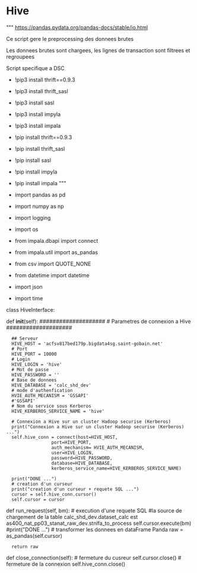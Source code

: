 # Hive
""" 
https://pandas.pydata.org/pandas-docs/stable/io.html

Ce script gere le preprocessing des donnees brutes

Les donnees brutes sont chargees, les lignes de transaction sont filtrees et regroupees

Script specifique a DSC

* !pip3 install thrift==0.9.3
* !pip3 install thrift_sasl
* !pip3 install sasl
* !pip3 install impyla
* !pip3 install impala

* !pip install thrift==0.9.3
* !pip install thrift_sasl
* !pip install sasl
* !pip install impyla
* !pip install impala
"""

* import pandas as pd
* import numpy as np
* import logging
* import os
* from impala.dbapi import connect
* from impala.util import as_pandas
* from csv import QUOTE_NONE
* from datetime import datetime
* import json
* import time


class HiveInterface:
  
  def __init__(self):
      ####################
      # Parametres de connexion a Hive
      ####################
      
      ## Serveur
      HIVE_HOST = 'acfsv817bed179p.bigdata4sg.saint-gobain.net'  
      # Port
      HIVE_PORT = 10000
      # Login
      HIVE_LOGIN = 'hive'
      # Mot de passe
      HIVE_PASSWORD = ''
      # Base de donnees
      HIVE_DATABASE = 'calc_shd_dev'
      # mode d'authenfication
      HVIE_AUTH_MECANISM = 'GSSAPI'
      #'GSSAPI'
      # Nom du service sous Kerberos
      HIVE_KERBEROS_SERVICE_NAME = 'hive'

      # Connexion a Hive sur un cluster Hadoop securise (Kerberos)
      print("Connexion a Hive sur un cluster Hadoop securise (Kerberos) ...")
      self.hive_conn = connect(host=HIVE_HOST,
                     port=HIVE_PORT,
                     auth_mechanism= HVIE_AUTH_MECANISM,
                     user=HIVE_LOGIN,
                     password=HIVE_PASSWORD,
                     database=HIVE_DATABASE,
                     kerberos_service_name=HIVE_KERBEROS_SERVICE_NAME)

      print("DONE ...")
      # creation d'un curseur
      print("creation d'un curseur + requete SQL ...")
      cursor = self.hive_conn.cursor()
      self.cursor = cursor


  def run_request(self, bm):
      # execution d'une requete SQL
      #la source de chargement de la table calc_shd_dev.dataset_calc est as400_nat_pp03_stanat_raw_dev.stnlfa_to_process
      self.cursor.execute(bm)
      #print("DONE ...")
      # transformer les donnees en dataFrame Panda
      raw = as_pandas(self.cursor)
      
      return raw
  
  
  def close_connection(self):
      # fermeture du cusreur
      self.cursor.close()
      # fermeture de la connexion
      self.hive_conn.close()   
      
